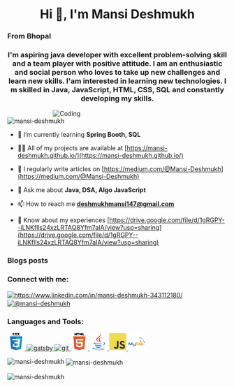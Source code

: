 <h1 align="center">Hi 👋, I'm Mansi Deshmukh</h1>
<h3 aling="center">From Bhopal</h3>
<h3 align="center">I'm aspiring java developer with excellent problem-solving skill and a team player with positive attitude. I am an enthusiastic and social person who loves to take up new challenges and learn new skills. I'am interested in learning new technologies. I m skilled in Java, JavaScript, HTML, CSS, SQL and constantly developing my skills.</h3>

<img align="right" alt="Coding" width="400" src="https://camo.githubusercontent.com/b7e84cd7df9d883ebab3618b73506c04d2b867b5249291268930f0ab1f02e2e2/68747470733a2f2f7265732e636c6f7564696e6172792e636f6d2f70726163746963616c6465762f696d6167652f66657463682f732d2d32625a496a5047432d2d2f635f6c696d6974253243665f6175746f253243666c5f70726f6772657373697665253243715f3636253243775f3838302f68747470733a2f2f6465762d746f2d75706c6f6164732e73332e616d617a6f6e6177732e636f6d2f692f64347476756b6274356d726133376376776b6c6b2e676966">

<p align="left"> <img src="https://komarev.com/ghpvc/?username=mansi-deshmukh&label=Profile%20views&color=0e75b6&style=flat" alt="mansi-deshmukh" /> </p>

- 🌱 I’m currently learning **Spring Booth, SQL**

- 👨‍💻 All of my projects are available at [https://mansi-deshmukh.github.io/](https://mansi-deshmukh.github.io/)

- 📝 I regularly write articles on [https://medium.com/@Mansi-Deshmukh](https://medium.com/@Mansi-Deshmukh)

- 💬 Ask me about **Java, DSA, Algo JavaScript**

- 📫 How to reach me **deshmukhmansi147@gmail.com**

- 📄 Know about my experiences [https://drive.google.com/file/d/1gRGPY--iLNKflls24xzLRTAQ8Yfm7aIA/view?usp=sharing](https://drive.google.com/file/d/1gRGPY--iLNKflls24xzLRTAQ8Yfm7aIA/view?usp=sharing)

### Blogs posts
<!-- BLOG-POST-LIST:START -->
<!-- BLOG-POST-LIST:END -->

<h3 align="left">Connect with me:</h3>
<p align="left">
<a href="https://linkedin.com/in/https://www.linkedin.com/in/mansi-deshmukh-343112180/" target="blank"><img align="center" src="https://raw.githubusercontent.com/rahuldkjain/github-profile-readme-generator/master/src/images/icons/Social/linked-in-alt.svg" alt="https://www.linkedin.com/in/mansi-deshmukh-343112180/" height="30" width="40" /></a>
<a href="https://medium.com/@mansi-deshmukh" target="blank"><img align="center" src="https://raw.githubusercontent.com/rahuldkjain/github-profile-readme-generator/master/src/images/icons/Social/medium.svg" alt="@mansi-deshmukh" height="30" width="40" /></a>
</p>

<h3 align="left">Languages and Tools:</h3>
<p align="left"> <a href="https://www.w3schools.com/css/" target="_blank" rel="noreferrer"> <img src="https://raw.githubusercontent.com/devicons/devicon/master/icons/css3/css3-original-wordmark.svg" alt="css3" width="40" height="40"/> </a> <a href="https://www.gatsbyjs.com/" target="_blank" rel="noreferrer"> <img src="https://www.vectorlogo.zone/logos/gatsbyjs/gatsbyjs-icon.svg" alt="gatsby" width="40" height="40"/> </a> <a href="https://git-scm.com/" target="_blank" rel="noreferrer"> <img src="https://www.vectorlogo.zone/logos/git-scm/git-scm-icon.svg" alt="git" width="40" height="40"/> </a> <a href="https://www.w3.org/html/" target="_blank" rel="noreferrer"> <img src="https://raw.githubusercontent.com/devicons/devicon/master/icons/html5/html5-original-wordmark.svg" alt="html5" width="40" height="40"/> </a> <a href="https://www.java.com" target="_blank" rel="noreferrer"> <img src="https://raw.githubusercontent.com/devicons/devicon/master/icons/java/java-original.svg" alt="java" width="40" height="40"/> </a> <a href="https://developer.mozilla.org/en-US/docs/Web/JavaScript" target="_blank" rel="noreferrer"> <img src="https://raw.githubusercontent.com/devicons/devicon/master/icons/javascript/javascript-original.svg" alt="javascript" width="40" height="40"/> </a> <a href="https://www.mysql.com/" target="_blank" rel="noreferrer"> <img src="https://raw.githubusercontent.com/devicons/devicon/master/icons/mysql/mysql-original-wordmark.svg" alt="mysql" width="40" height="40"/> </a> </p>

<p><img align="left" src="https://github-readme-stats.vercel.app/api/top-langs?username=mansi-deshmukh&show_icons=true&locale=en&layout=compact" alt="mansi-deshmukh" /></p>

<p>&nbsp;<img align="center" src="https://github-readme-stats.vercel.app/api?username=mansi-deshmukh&show_icons=true&locale=en" alt="mansi-deshmukh" /></p>

<p><img align="center" src="https://github-readme-streak-stats.herokuapp.com/?user=mansi-deshmukh&" alt="mansi-deshmukh" /></p>
